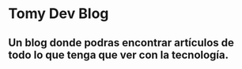 # Tomy Dev Blog
## Un blog donde podras encontrar artículos de todo lo que tenga que ver con la tecnología.